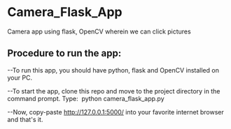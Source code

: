 # Camera_Flask_App
Camera app using flask, OpenCV wherein we can click pictures

## Procedure to run the app:

--To run this app, you should have python, flask and OpenCV installed on your PC. 

--To start the app, clone this repo and move to the project directory in the command prompt. 
Type: 
python camera_flask_app.py

--Now, copy-paste http://127.0.0.1:5000/ into your favorite internet browser and that's it.

